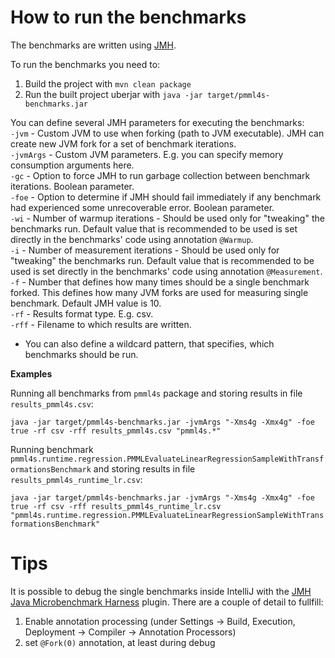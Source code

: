 How to run the benchmarks
==========================

The benchmarks are written using [JMH](http://openjdk.java.net/projects/code-tools/jmh/).

To run the benchmarks you need to:  

1. Build the project with `mvn clean package`
2. Run the built project uberjar with `java -jar target/pmml4s-benchmarks.jar`

You can define several JMH parameters for executing the benchmarks:  
`-jvm` - Custom JVM to use when forking (path to JVM executable). JMH can create new JVM fork for a set of benchmark iterations.  
`-jvmArgs` - Custom JVM parameters. E.g. you can specify memory consumption arguments here.    
`-gc` - Option to force JMH to run garbage collection between benchmark iterations. Boolean parameter.  
`-foe` - Option to determine if JMH should fail immediately if any benchmark had experienced some unrecoverable error. Boolean parameter.  
`-wi` - Number of warmup iterations - Should be used only for "tweaking" the benchmarks run. Default value that is recommended to be used is set directly in the benchmarks' code using annotation `@Warmup`.  
`-i` - Number of measurement iterations - Should be used only for "tweaking" the benchmarks run. Default value that is recommended to be used is set directly in the benchmarks' code using annotation `@Measurement`.  
`-f` - Number that defines how many times should be a single benchmark forked. This defines how many JVM forks are used for measuring single benchmark. Default JMH value is 10.  
`-rf` - Results format type. E.g. csv.  
`-rff` - Filename to which results are written.  
- You can also define a wildcard pattern, that specifies, which benchmarks should be run.  
  
**Examples**  
  
Running all benchmarks from `pmml4s` package and storing results in file `results_pmml4s.csv`:  
  
`java -jar target/pmml4s-benchmarks.jar -jvmArgs "-Xms4g -Xmx4g" -foe true -rf csv -rff results_pmml4s.csv "pmml4s.*"`  
  
Running benchmark `pmml4s.runtime.regression.PMMLEvaluateLinearRegressionSampleWithTransformationsBenchmark` and storing results in file `results_pmml4s_runtime_lr.csv`:  
  
`java -jar target/pmml4s-benchmarks.jar -jvmArgs "-Xms4g -Xmx4g" -foe true -rf csv -rff results_pmml4s_runtime_lr.csv "pmml4s.runtime.regression.PMMLEvaluateLinearRegressionSampleWithTransformationsBenchmark"`  


Tips
====

It is possible to debug the single benchmarks inside IntelliJ with the [JMH Java Microbenchmark Harness](https://plugins.jetbrains.com/plugin/7529-jmh-java-microbenchmark-harness) plugin. 
There are a couple of detail to fullfill:
1. Enable annotation processing (under Settings -> Build, Execution, Deployment -> Compiler -> Annotation Processors)
2. set `@Fork(0)` annotation, at least during debug


  
